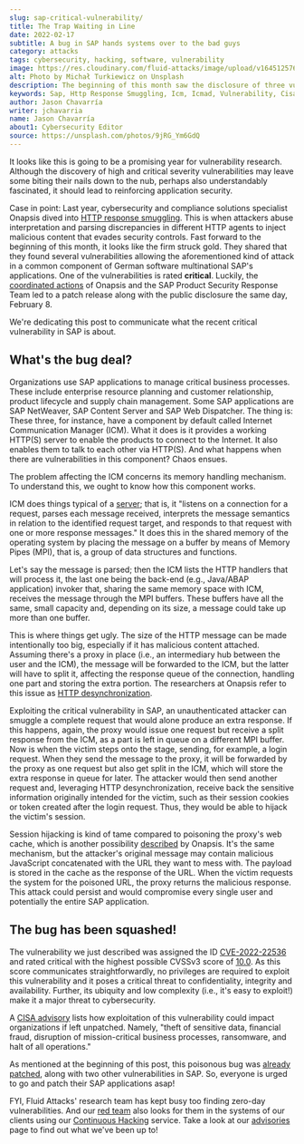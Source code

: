 ```yaml
---
slug: sap-critical-vulnerability/
title: The Trap Waiting in Line
date: 2022-02-17
subtitle: A bug in SAP hands systems over to the bad guys
category: attacks
tags: cybersecurity, hacking, software, vulnerability
image: https://res.cloudinary.com/fluid-attacks/image/upload/v1645125767/blog/sap-critical-vulnerability/cover_sap.webp
alt: Photo by Michał Turkiewicz on Unsplash
description: The beginning of this month saw the disclosure of three vulnerabilities in SAP applications, one of which has the highest possible CVSS score.
keywords: Sap, Http Response Smuggling, Icm, Icmad, Vulnerability, Cisa, Application, Ethical Hacking, Pentesting
author: Jason Chavarría
writer: jchavarria
name: Jason Chavarría
about1: Cybersecurity Editor
source: https://unsplash.com/photos/9jRG_Ym6GdQ
---
```


It looks like this is going to be a promising year for vulnerability research.
Although the discovery of high
and critical severity vulnerabilities
may leave some biting their nails down to the nub,
perhaps also understandably fascinated,
it should lead to reinforcing application security.

Case in point:
Last year,
cybersecurity and compliance solutions specialist Onapsis
dived into [HTTP response smuggling](https://capec.mitre.org/data/definitions/273.html).
This is when attackers abuse interpretation
and parsing discrepancies
in different HTTP agents
to inject malicious content that evades security controls.
Fast forward to the beginning of this month,
it looks like the firm struck gold.
They shared
that they found several vulnerabilities
allowing the aforementioned kind of attack
in a common component
of German software multinational SAP's applications.
One of the vulnerabilities is rated **critical**.
Luckily,
the [coordinated actions](https://blogs.sap.com/2022/02/08/sap-partners-with-onapsis-to-identify-and-patch-cybersecurity-vulnerabilities/)
of Onapsis and the SAP Product Security Response Team
led to a patch release
along with the public disclosure the same day,
February 8.

We're dedicating this post to communicate
what the recent critical vulnerability in SAP is about.

## What's the bug deal?

Organizations use SAP applications to manage critical business processes.
These include enterprise resource planning
and customer relationship,
product lifecycle
and supply chain management.
Some SAP applications are SAP NetWeaver,
SAP Content Server
and SAP Web Dispatcher.
The thing is:
These three,
for instance,
have a component by default called Internet Communication Manager (ICM).
What it does is it provides a working HTTP(S) server
to enable the products to connect to the Internet.
It also enables them to talk to each other via HTTP(S).
And what happens when there are vulnerabilities in this component?
Chaos ensues.

The problem affecting the ICM concerns its memory handling mechanism.
To understand this,
we ought to know how this component works.

ICM does things typical of a [server](https://datatracker.ietf.org/doc/html/rfc7231#section-1);
that is,
it "listens on a connection for a request,
parses each message received,
interprets the message semantics
in relation to the identified request target,
and responds to that request with one or more response messages."
It does this in the shared memory of the operating system
by placing the message on a buffer by means of Memory Pipes (MPI),
that is,
a group of data structures and functions.

Let's say the message is parsed;
then the ICM lists the HTTP handlers that will process it,
the last one being the back-end (e.g., Java/ABAP application) invoker
that,
sharing the same memory space with ICM,
receives the message through the MPI buffers.
These buffers have all the same, small capacity
and,
depending on its size,
a message could take up more than one buffer.

<div>
<cta-banner
buttontxt="Read more"
link="/solutions/ethical-hacking/"
title="Get started with Fluid Attacks' Ethical Hacking solution right now"
/>
</div>

This is where things get ugly.
The size of the HTTP message can be made intentionally too big,
especially if it has malicious content attached.
Assuming there's a proxy in place
(i.e., an intermediary hub between the user and the ICM),
the message will be forwarded to the ICM,
but the latter will have to split it,
affecting the response queue of the connection,
handling one part and storing the extra portion.
The researchers at Onapsis refer to this issue as
[HTTP desynchronization](https://onapsis.com/icmad-sap-cybersecurity-vulnerabilities).

Exploiting the critical vulnerability in SAP,
an unauthenticated attacker can smuggle a complete request
that would alone produce an extra response.
If this happens,
again,
the proxy would issue one request
but receive a split response from the ICM,
as a part is left in queue on a different MPI buffer.
Now is when the victim steps onto the stage,
sending,
for example,
a login request.
When they send the message to the proxy,
it will be forwarded by the proxy as one request
but also get split in the ICM,
which will store the extra response in queue for later.
The attacker would then send another request and,
leveraging HTTP desynchronization,
receive back the sensitive information originally intended for the victim,
such as their session cookies or token created after the login request.
Thus,
they would be able to hijack the victim's session.

Session hijacking is kind of tame
compared to poisoning the proxy's web cache,
which is another possibility [described](https://onapsis.com/icmad-sap-cybersecurity-vulnerabilities)
by Onapsis.
It's the same mechanism,
but the attacker's original message may contain malicious JavaScript
concatenated with the URL they want to mess with.
The payload is stored in the cache as the response of the URL.
When the victim requests the system for the poisoned URL,
the proxy returns the malicious response.
This attack could persist
and would compromise every single user
and potentially the entire SAP application.

## The bug has been squashed!

The vulnerability we just described
was assigned the ID [CVE-2022-22536](https://cve.mitre.org/cgi-bin/cvename.cgi?name=CVE-2022-22536)
and rated critical
with the highest possible CVSSv3 score of [10.0](https://nvd.nist.gov/vuln/detail/CVE-2022-22536).
As this score communicates straightforwardly,
no privileges are required to exploit this vulnerability
and it poses a critical threat to confidentiality,
integrity and availability.
Further,
its ubiquity and low complexity (i.e., it's easy to exploit!)
make it a major threat to cybersecurity.

A [CISA advisory](https://www.cisa.gov/uscert/ncas/current-activity/2022/02/08/critical-vulnerabilities-affecting-sap-applications-employing)
lists how exploitation of this vulnerability could impact organizations
if left unpatched.
Namely,
"theft of sensitive data,
financial fraud,
disruption of mission-critical business processes,
ransomware,
and halt of all operations."

As mentioned at the beginning of this post,
this poisonous bug was [already patched](https://wiki.scn.sap.com/wiki/display/PSR/SAP+Security+Patch+Day+-+February+2022),
along with two other vulnerabilities in SAP.
So,
everyone is urged to go and patch their SAP applications asap!

FYI,
Fluid Attacks' research team has kept busy too
finding zero-day vulnerabilities.
And our [red team](../../solutions/red-teaming/)
also looks for them in the systems of our clients
using our [Continuous Hacking](../../services/continuous-hacking) service.
Take a look at our [advisories](../../advisories/) page
to find out what we've been up to!
